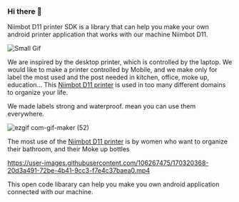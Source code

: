 ### Hi there 👋

<!--
**NiimbotD11/NiimbotD11** is a ✨ _special_ ✨ repository because its `README.md` (this file) appears on your GitHub profile.

Here are some ideas to get you started:

- 🔭 I’m currently working on ...
- 🌱 I’m currently learning ...
- 👯 I’m looking to collaborate on ...
- 🤔 I’m looking for help with ...
- 💬 Ask me about ...
- 📫 How to reach me: ...
- 😄 Pronouns: ...
- ⚡ Fun fact: ...
-->
Niimbot D11 printer SDK is a library that can help you make your own android printer application that works with our machine Niimbot D11. 

![Small Gif](https://user-images.githubusercontent.com/106267475/170319329-2cba6b5f-f16e-4329-9e00-f72744f41961.gif)

We are inspired by the desktop printer, which is controlled by the laptop. 
We would like to make a printer controlled by Mobile, and we make only for label the most used and the post needed in kitchen, office, moke up, education... 
This <a href="https://niimbotd11.com/">Niimbot D11 printer</a> is used in too many different domains to organize your life.

We made labels strong and waterproof. mean you can use them everywhere.

![ezgif com-gif-maker (52)](https://user-images.githubusercontent.com/106267475/170320018-48285c0a-4e71-49b3-bac1-79f961dc3c3e.gif)

The most use of the <a href="https://niimbotd11.com/products/d11">Niimbot D11 printer</a> is by women who want to organize their bathroom, and their Moke up bottles

https://user-images.githubusercontent.com/106267475/170320368-20d3a491-72be-4b41-9cc3-f7e4c37baea0.mp4

This open code libarary can help you make you own android application connected with our machine.


